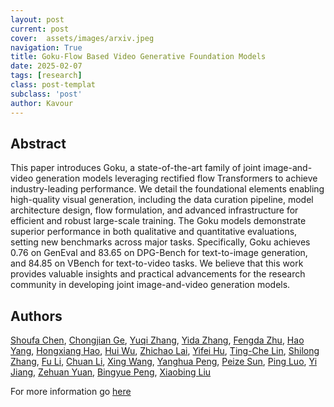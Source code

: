 ```yaml
---
layout: post
current: post
cover:  assets/images/arxiv.jpeg
navigation: True
title: Goku-Flow Based Video Generative Foundation Models
date: 2025-02-07
tags: [research]
class: post-templat
subclass: 'post'
author: Kavour
---
```


<h2> Abstract </h2>

<p> This paper introduces Goku, a state-of-the-art family of joint image-and-video generation models leveraging rectified flow Transformers to achieve industry-leading performance. We detail the foundational elements enabling high-quality visual generation, including the data curation pipeline, model architecture design, flow formulation, and advanced infrastructure for efficient and robust large-scale training. The Goku models demonstrate superior performance in both qualitative and quantitative evaluations, setting new benchmarks across major tasks. Specifically, Goku achieves 0.76 on GenEval and 83.65 on DPG-Bench for text-to-image generation, and 84.85 on VBench for text-to-video tasks. We believe that this work provides valuable insights and practical advancements for the research community in developing joint image-and-video generation models. </p>

<h2> Authors </h2>

<p> <a href="https://arxiv.org/search/cs?searchtype=author&amp;query=Chen,+S" rel="nofollow">Shoufa Chen</a>, <a href="https://arxiv.org/search/cs?searchtype=author&amp;query=Ge,+C" rel="nofollow">Chongjian Ge</a>, <a href="https://arxiv.org/search/cs?searchtype=author&amp;query=Zhang,+Y" rel="nofollow">Yuqi Zhang</a>, <a href="https://arxiv.org/search/cs?searchtype=author&amp;query=Zhang,+Y" rel="nofollow">Yida Zhang</a>, <a href="https://arxiv.org/search/cs?searchtype=author&amp;query=Zhu,+F" rel="nofollow">Fengda Zhu</a>, <a href="https://arxiv.org/search/cs?searchtype=author&amp;query=Yang,+H" rel="nofollow">Hao Yang</a>, <a href="https://arxiv.org/search/cs?searchtype=author&amp;query=Hao,+H" rel="nofollow">Hongxiang Hao</a>, <a href="https://arxiv.org/search/cs?searchtype=author&amp;query=Wu,+H" rel="nofollow">Hui Wu</a>, <a href="https://arxiv.org/search/cs?searchtype=author&amp;query=Lai,+Z" rel="nofollow">Zhichao Lai</a>, <a href="https://arxiv.org/search/cs?searchtype=author&amp;query=Hu,+Y" rel="nofollow">Yifei Hu</a>, <a href="https://arxiv.org/search/cs?searchtype=author&amp;query=Lin,+T" rel="nofollow">Ting-Che Lin</a>, <a href="https://arxiv.org/search/cs?searchtype=author&amp;query=Zhang,+S" rel="nofollow">Shilong Zhang</a>, <a href="https://arxiv.org/search/cs?searchtype=author&amp;query=Li,+F" rel="nofollow">Fu Li</a>, <a href="https://arxiv.org/search/cs?searchtype=author&amp;query=Li,+C" rel="nofollow">Chuan Li</a>, <a href="https://arxiv.org/search/cs?searchtype=author&amp;query=Wang,+X" rel="nofollow">Xing Wang</a>, <a href="https://arxiv.org/search/cs?searchtype=author&amp;query=Peng,+Y" rel="nofollow">Yanghua Peng</a>, <a href="https://arxiv.org/search/cs?searchtype=author&amp;query=Sun,+P" rel="nofollow">Peize Sun</a>, <a href="https://arxiv.org/search/cs?searchtype=author&amp;query=Luo,+P" rel="nofollow">Ping Luo</a>, <a href="https://arxiv.org/search/cs?searchtype=author&amp;query=Jiang,+Y" rel="nofollow">Yi Jiang</a>, <a href="https://arxiv.org/search/cs?searchtype=author&amp;query=Yuan,+Z" rel="nofollow">Zehuan Yuan</a>, <a href="https://arxiv.org/search/cs?searchtype=author&amp;query=Peng,+B" rel="nofollow">Bingyue Peng</a>, <a href="https://arxiv.org/search/cs?searchtype=author&amp;query=Liu,+X" rel="nofollow">Xiaobing Liu</a> </p>

<p>For more information go <a href='https://arxiv.org/abs/2502.04896'>here</a></p>